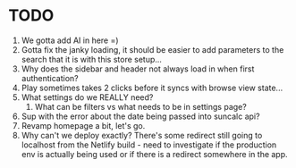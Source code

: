 # TODO

1. We gotta add AI in here =)
2. Gotta fix the janky loading, it should be easier to add parameters to the search that it is with this store setup...
3. Why does the sidebar and header not always load in when first authentication?
4. Play sometimes takes 2 clicks before it syncs with browse view state...
5. What settings do we REALLY need?
   1. What can be filters vs what needs to be in settings page?
6. Sup with the error about the date being passed into suncalc api?
7. Revamp homepage a bit, let's go.
8. Why can't we deploy exactly? There's some redirect still going to localhost from the Netlify build - need to investigate if the production env is actually being used or if there is a redirect somewhere in the app.